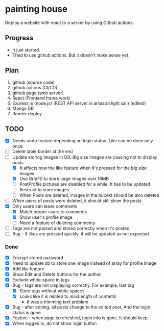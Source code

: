 # painting house
Deploy a website with react to a server by using Github actions.

## Progress
- It just started.
- Tried to use github actions. But it doesn't make sense yet.

## Plan
1. github (source code)
2. github actions (CI/CD)
3. github page (web server)
4. React (Frontend frame work)
5. Express js (node.js) (REST API server in amazon light sail) (edited)
6. Mongo DB
7. Render deploy

## TODO
  - [x] Needs undo feature depending on login status. Like can be done only once
- [ ] Delete table border at the end
- [ ] Update storing images in DB. Big size images are causing not to display posts
  - [x] It affects now the like feature when it's pressed for the big size images
  - [x] Use GridFS to store large images over 16MB
  - [ ] PostProfile pictures are disabled for a while. It has to be updated
  - [ ] Restruct to store images
  - [ ] When Posts are deleted, images in the bucekt should be also deleted
- [ ] When users of posts were deleted, it should still show the posts
- [x] Only users can leave comments
  - [x] Match proper users to comments
  - [x] Show user's profile image
  - [ ] Need a feature of deleting comments
- [ ] Tags are not parsed and stored correctly when it's posted
- [ ] Bug - If likes are pressed quickly, it will be updated as not expected

### Done
- [x] Encrypt stored password
- [x] Need to update db to store one image instead of array for profile image
- [x] Add like feature
- [x] Show Edit and Delete buttons for the author
- [x] Exclude white-space in tags
- [x] Bug - tags are not displaying correctly. For example, last tag
  - [x] Store tags without white spaces
  - [x] Looks like it is related to maxLength of contents
    - It was a trimming text problem
- [x] Bug - after editing, all posts change to the edited post. And the login status is gone
- [x] Feature - when page is refreshed, login info is gone. It should keep
- [x] When logged in, do not show login button
